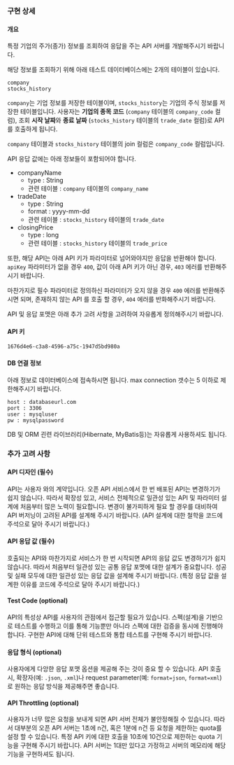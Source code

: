 ### 구현 상세
#### 개요
특정 기업의 주가(종가) 정보를 조회하여 응답을 주는 API 서버를 개발해주시기 바랍니다.

해당 정보를 조회하기 위해 아래 테스트 데이터베이스에는 2개의 테이블이 있습니다.
```
company
stocks_history
```
`company`는 기업 정보를 저장한 테이블이며, `stocks_history`는 기업의 주식 정보를 저장한 테이블입니다.
사용자는 **기업의 종목 코드** (`company` 테이블의 `company_code` 컬럼), 조회 **시작 날짜**와 **종료 날짜**
(`stocks_history` 테이블의 `trade_date` 컬럼)로 API를 호출하게 됩니다.

`company` 테이블과 `stocks_history` 테이블의 join 컬럼은 `company_code` 컬럼입니다.

API 응답 값에는 아래 정보들이 포함되어야 합니다.
* companyName
  * type : String
  * 관련 테이블 : `company` 테이블의 `company_name`
* tradeDate
  * type : String
  * format : yyyy-mm-dd
  * 관련 테이블 : `stocks_history` 테이블의 `trade_date`
* closingPrice
  * type : long
  * 관련 테이블 : `stocks_history` 테이블의 `trade_price`

또한, 해당 API는 아래 API 키가 파라미터로 넘어와야지만 응답을 반환해야 합니다.
`apiKey` 파라미터가 없을 경우 `400`, 값이 아래 API 키가 아닌 경우, `403` 에러를 반환해주시기 바랍니다.

마찬가지로 필수 파라미터로 정의하신 파라미터가 오지 않을 경우 `400` 에러를 반환해주시면 되며, 존재하지 않는 API
를 호출 할 경우, `404` 에러를 반화해주시기 바랍니다.

API 및 응답 포맷은 아래 추가 고려 사항을 고려하여 자유롭게 정의해주시기 바랍니다.

#### API 키
```
1676d4e6-c3a8-4596-a75c-1947d5bd980a
```

#### DB 연결 정보
아래 정보로 데이터베이스에 접속하시면 됩니다.
max connection 갯수는 5 이하로 제한해주시기 바랍니다.
```
host : databaseurl.com
port : 3306
user : mysqluser
pw : mysqlpassword
```

DB 및 ORM 괸련 라이브러리(Hibernate, MyBatis등)는 자유롭게 사용하셔도 됩니다.

### 추가 고려 사항
#### API 디자인 (필수)
API는 사용자 와의 계약입니다. 오픈 API 서비스에서 한 번 배포된 API는 변경하기가 쉽지 않습니다.
따라서 확장성 있고, 서비스 전체적으로 일관성 있는 API 및 파라미터 설계에 처음부터 많은 노력이 필요합니다.
변경이 불가피하게 필요 할 경우를 대비하여 API 버저닝이 고려된 API를 설계해 주시기 바랍니다.
(API 설계에 대한 철학을 코드에 주석으로 달아 주시기 바랍니다.) 

#### API 응답 값 (필수)
호출되는 API와 마찬가지로 서비스가 한 번 시작되면 API의 응답 값도 변경하기가 쉽지 않습니다.
따라서 처음부터 일관성 있는 공통 응답 포맷에 대한 설계가 중요합니다.
성공 및 실패 모두에 대한 일관성 있는 응답 값을 설계해 주시기 바랍니다.
(특정 응답 값을 설계한 이유를 코드에 주석으로 달아 주시기 바랍니다.) 

#### Test Code (optional)
API의 특성상 API를 사용자의 관점에서 접근할 필요가 있습니다. 
스펙(설계)을 기반으로 테스트를 수행하고 이를 통해 기능뿐만 아니라 스펙에 대한 검증을 동시에 진행해야 합니다.
구현한 API에 대해 단위 테스트와 통합 테스트를 구현해 주시기 바랍니다.

#### 응답 형식 (optional)
사용자에게 다앙햔 응답 포맷 옵션을 제공해 주는 것이 중요 할 수 있습니다.
API 호출 시, 확장자(예: `.json`, `.xml`)나 request parameter(예: `format=json`, `format=xml`)로
원하는 응답 방식을 제공해주면 좋습니다.

#### API Throttling (optional)
사용자가 너무 많은 요청을 보내게 되면 API 서버 전체가 불안정해질 수 있습니다.
따라서 대부분의 오픈 API 서버는 1초에 n건, 혹은 1분에 n건 등 요청을 제한하는 quota를 설정 할 수 있습니다.
특정 API 키에 대한 호출을 10초에 10건으로 제한하는 quota 기능을 구현해 주시기 바랍니다.
API 서버는 1대만 있다고 가정하고 서버의 메모리에 해당 기능을 구현하셔도 됩니다.
